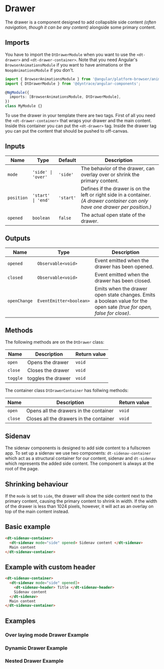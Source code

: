 # Drawer

The drawer is a component designed to add collapsible side content _(often
navigation, though it can be any content)_ alongside some primary content.

<ba-live-example name="DtExampleDrawerDefault"></ba-live-example>

## Imports

You have to import the `DtDrawerModule` when you want to use the `<dt-drawer>`
and `<dt-drawer-container>`. Note that you need Angular's
`BrowserAnimationsModule` if you want to have animations or the
`NoopAnimationsModule` if you don't.

```typescript
import { BrowserAnimationsModule } from '@angular/platform-browser/animations';
import { DtDrawerModule } from '@dyntrace/angular-components';

@NgModule({
  imports: [BrowserAnimationsModule, DtDrawerModule],
})
class MyModule {}
```

To use the drawer in your template there are two tags. First of all you need the
`<dt-drawer-container>` that wraps your drawer and the main content. Inside this
container you can put the `<dt-drawer>` tag. Inside the drawer tag you can put
the content that should be pushed to off-canvas.

## Inputs

| Name       | Type               | Default   | Description                                                                                                                      |
| ---------- | ------------------ | --------- | -------------------------------------------------------------------------------------------------------------------------------- |
| `mode`     | `'side' \| 'over'` | `'side'`  | The behavior of the drawer, can overlay over or shrink the primary content.                                                      |
| `position` | `'start' \| 'end'` | `'start'` | Defines if the drawer is on the left or right side in a container. _(A drawer container can only have one drawer per position.)_ |
| `opened`   | `boolean`          | `false`   | The actual open state of the drawer.                                                                                             |

## Outputs

| Name         | Type                    | Description                                                                                                           |
| ------------ | ----------------------- | --------------------------------------------------------------------------------------------------------------------- |
| `opened`     | `Observable<void>`      | Event emitted when the drawer has been opened.                                                                        |
| `closed`     | `Observable<void>`      | Event emitted when the drawer has been closed.                                                                        |
| `openChange` | `EventEmitter<boolean>` | Emits when the drawer open state changes. Emits a boolean value for the open sate _(true for open, false for close)_. |

## Methods

The following methods are on the `DtDrawer` class:

| Name     | Description        | Return value |
| -------- | ------------------ | ------------ |
| `open`   | Opens the drawer   | `void`       |
| `close`  | Closes the drawer  | `void`       |
| `toggle` | toggles the drawer | `void`       |

The container class `DtDrawerContainer` has follwing methods:

| Name    | Description                             | Return value |
| ------- | --------------------------------------- | ------------ |
| `open`  | Opens all the drawers in the container  | `void`       |
| `close` | Closes all the drawers in the container | `void`       |

## Sidenav

The sidenav components is designed to add side content to a fullscreen app. To
set up a sidenav we use two components: `dt-sidenav-container` which act as a
structural container for our content, sidenav and `dt-sidenav` which represents
the added side content. The component is always at the root of the page.

## Shrinking behaviour

If the `mode` is set to `side`, the drawer will show the side content next to
the primary content, causing the primary content to shrink in width. If the
width of the drawer is less than 1024 pixels, however, it will act as an overlay
on top of the main content instead.

## Basic example

```html
<dt-sidenav-container>
  <dt-sidenav mode="side" opened> Sidenav content </dt-sidenav>
  Main content
</dt-sidenav-container>
```

## Example with custom header

```html
<dt-sidenav-container>
  <dt-sidenav mode="side" opened]>
    <dt-sidenav-header> Title </dt-sidenav-header>
    Sidenav content
  </dt-sidenav>
  Main content
</dt-sidenav-container>
```

## Examples

### Over laying mode Drawer Example

<ba-live-example name="DtExampleDrawerOver"></ba-live-example>

### Dynamic Drawer Example

<ba-live-example name="DtExampleDrawerDynamic"></ba-live-example>

### Nested Drawer Example

<ba-live-example name="DtExampleDrawerNested"></ba-live-example>
